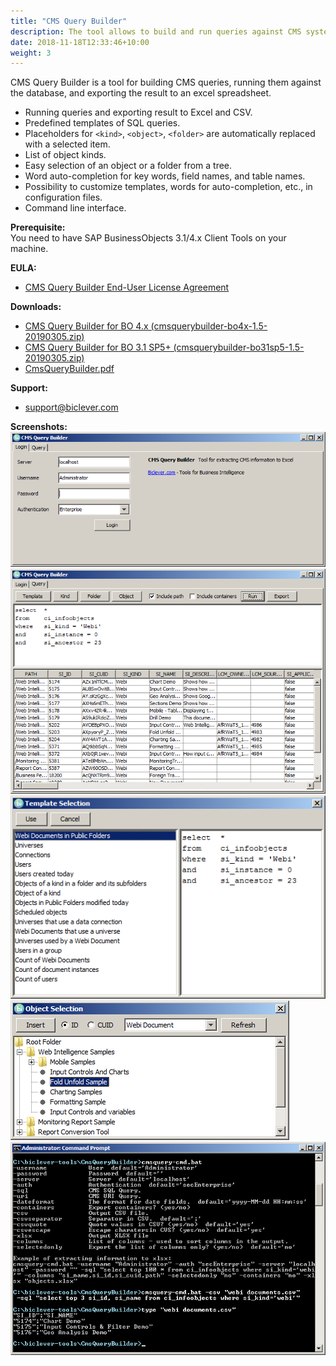 ```yaml
---
title: "CMS Query Builder"
description: The tool allows to build and run queries against CMS system database and export the result to Excel.
date: 2018-11-18T12:33:46+10:00
weight: 3
---
```


CMS Query Builder is a tool for building CMS queries, running them against the database, and exporting the result to an excel spreadsheet.

- Running queries and exporting result to Excel and CSV.
- Predefined templates of SQL queries.
- Placeholders for `<kind>`, `<object>`, `<folder>` are automatically replaced with a selected item.
- List of object kinds.
- Easy selection of an object or a folder from a tree.
- Word auto-completion for key words, field names, and table names.
- Possibility to customize templates, words for auto-completion, etc., in configuration files.
- Command line interface.

**Prerequisite:**  
You need to have SAP BusinessObjects 3.1/4.x Client Tools on your machine.

**EULA:**  
- [CMS Query Builder End-User License Agreement](http://biclever.com/software/cms-query-builder/cms-query-builder-end-user-license-agreement/)

**Downloads:**  
- [CMS Query Builder for BO 4.x (cmsquerybuilder-bo4x-1.5-20190305.zip)](https://drive.google.com/uc?export=download&id=1bv7VgCS9VMO1nAqcQAAzHW8Gop5k3hBp)
- [CMS Query Builder for BO 3.1 SP5+ (cmsquerybuilder-bo31sp5-1.5-20190305.zip)](https://drive.google.com/uc?export=download&id=1dwsVf12SKeQDZ7bvn2_hyJhIw3BqT-qA)
- [CmsQueryBuilder.pdf](https://drive.google.com/uc?export=download&id=0B-s3ybDd2BjZb1pka3k5cEFuVU0)

**Support:**  
- [support@biclever.com](mailto:support@biclever.com)

**Screenshots:**  
![CMS Query Builder - Login](/images/pages/cmsquerybuilder01.png)
![CMS Query Builder - Main panel](/images/pages/cmsquerybuilder02.png)
![CMS Query Builder - Template Selection](/images/pages/cmsquerybuilder03.png)
![CMS Query Builder - Object Selection](/images/pages/cmsquerybuilder04.png)
![CMS Query Builder - Command Line](/images/pages/cmsquery-cmd-1.png)


